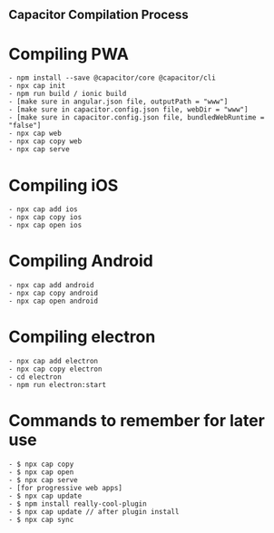 ## Capacitor Compilation Process

# Compiling PWA

    - npm install --save @capacitor/core @capacitor/cli
    - npx cap init
    - npm run build / ionic build
    - [make sure in angular.json file, outputPath = "www"]
    - [make sure in capacitor.config.json file, webDir = "www"]
    - [make sure in capacitor.config.json file, bundledWebRuntime = "false"]
    - npx cap web
    - npx cap copy web
    - npx cap serve

# Compiling iOS

    - npx cap add ios
    - npx cap copy ios
    - npx cap open ios

# Compiling Android

    - npx cap add android
    - npx cap copy android
    - npx cap open android

# Compiling electron

    - npx cap add electron
    - npx cap copy electron
    - cd electron
    - npm run electron:start

# Commands to remember for later use

    - $ npx cap copy
    - $ npx cap open
    - $ npx cap serve
    - [for progressive web apps]
    - $ npx cap update
    - $ npm install really-cool-plugin
    - $ npx cap update // after plugin install
    - $ npx cap sync
